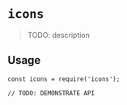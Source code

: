 # `icons`

> TODO: description

## Usage

```
const icons = require('icons');

// TODO: DEMONSTRATE API
```
